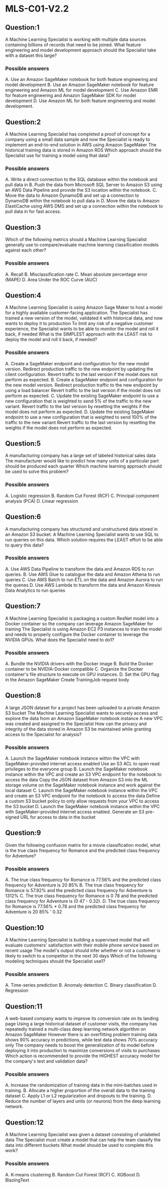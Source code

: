 # MLS-C01-V2.2

## Question:1

A Machine Learning Specialist is working with multiple data sources containing billions of records that need to be joined. What feature engineering and model development approach should the Specialist take with a dataset this large?

### Possible answers

A. Use an Amazon SageMaker notebook for both feature engineering and model development
B. Use an Amazon SageMaker notebook for feature engineering and Amazon ML for model development
C. Use Amazon EMR for feature engineering and Amazon SageMaker SDK for model development
D. Use Amazon ML for both feature engineering and model development.

## Question:2

A Machine Learning Specialist has completed a proof of concept for a company using a small data sample and now the Specialist is ready to implement an end-to-end solution in AWS using Amazon SageMaker The historical training data is stored in Amazon RDS
Which approach should the Specialist use for training a model using that data?

### Possible answers

A. Write a direct connection to the SQL database within the notebook and pull data in
B. Push the data from Microsoft SQL Server to Amazon S3 using an AWS Data Pipeline and provide the S3 location within the notebook.
C. Move the data to Amazon DynamoDB and set up a connection to DynamoDB within the notebook to pull data in
D. Move the data to Amazon ElastiCache using AWS DMS and set up a connection within the notebook to pull data in for fast access.

## Question:3

Which of the following metrics should a Machine Learning Specialist generally use to compare/evaluate machine learning classification models against each other?

### Possible answers

A. Recall
B. Misclassification rate
C. Mean absolute percentage error (MAPE)
D. Area Under the ROC Curve (AUC)

## Question:4

A Machine Learning Specialist is using Amazon Sage Maker to host a model for a highly available customer-facing application.
The Specialist has trained a new version of the model, validated it with historical data, and now wants to deploy it to production To limit any risk of a negative customer experience, the Specialist wants to be able to monitor the model and roll it back, if needed
What is the SIMPLEST approach with the LEAST risk to deploy the model and roll it back, if needed?

### Possible answers

A. Create a SageMaker endpoint and configuration for the new model version. Redirect production traffic to the new endpoint by updating the client configuration. Revert traffic to the last version if the model does not perform as expected.
B. Create a SageMaker endpoint and configuration for the new model version. Redirect production traffic to the new endpoint by using a load balancer Revert traffic to the last version if the model does not perform as expected.
C. Update the existing SageMaker endpoint to use a new configuration that is weighted to send 5% of the traffic to the new variant. Revert traffic to the last version by resetting the weights if the model does not perform as expected.
D. Update the existing SageMaker endpoint to use a new configuration that is weighted to send 100% of the traffic to the new variant Revert traffic to the last version by resetting the weights if the model does not perform as expected.

## Question:5

A manufacturing company has a large set of labeled historical sales data The manufacturer would like to predict how many units of a particular part should be produced each quarter Which machine learning approach should be used to solve this problem?

### Possible answers

A. Logistic regression
B. Random Cut Forest (RCF)
C. Principal component analysis (PCA)
D. Linear regression

## Question:6

A manufacturing company has structured and unstructured data stored in an Amazon S3 bucket. A Machine Learning Specialist wants to use SQL to run queries on this data. Which solution requires the LEAST effort to be able to query this data?

### Possible answers

A. Use AWS Data Pipeline to transform the data and Amazon RDS to run queries.
B. Use AWS Glue to catalogue the data and Amazon Athena to run queries
C. Use AWS Batch to run ETL on the data and Amazon Aurora to run the quenes
D. Use AWS Lambda to transform the data and Amazon Kinesis Data Analytics to run queries

## Question:7

A Machine Learning Specialist is packaging a custom ResNet model into a Docker container so the company can leverage Amazon SageMaker for training The Specialist is using Amazon EC2 P3 instances to train the model and needs to properly configure the Docker container to leverage the NVIDIA GPUs.
What does the Specialist need to do1?

### Possible answers

A. Bundle the NVIDIA drivers with the Docker image
B. Build the Docker container to be NVIDIA-Docker compatible
C. Organize the Docker container's file structure to execute on GPU instances.
D. Set the GPU flag in the Amazon SageMaker Create TrainingJob request body

## Question:8

A large JSON dataset for a project has been uploaded to a private Amazon S3 bucket The Machine Learning Specialist wants to securely access and explore the data from an Amazon SageMaker notebook instance A new VPC was created and assigned to the Specialist
How can the privacy and integrity of the data stored in Amazon S3 be maintained while granting access to the Specialist for analysis?

### Possible answers

A. Launch the SageMaker notebook instance within the VPC with SageMaker-provided internet access enabled Use an S3 ACL to open read privileges to the everyone group
B. Launch the SageMaker notebook instance within the VPC and create an S3 VPC endpoint for the notebook to access the data Copy the JSON dataset from Amazon S3 into the ML storage volume on the SageMaker notebook instance and work against the local dataset
C. Launch the SageMaker notebook instance within the VPC and create an S3 VPC endpoint for the notebook to access the data Define a custom S3 bucket policy to only allow requests from your VPC to access the S3 bucket
D. Launch the SageMaker notebook instance within the VPC with SageMaker-provided internet access enabled. Generate an S3 pre-signed URL for access to data in the bucket

## Question:9

Given the following confusion matrix for a movie classification model, what is the true class frequency for Romance and the predicted class frequency for Adventure?

### Possible answers

A. The true class frequency for Romance is 77.56% and the predicted class frequency for Adventure is 20 85%
B. The true class frequency for Romance is 57.92% and the predicted class frequency for Adventure is 1312%
C. The true class frequency for Romance is 0 78 and the predicted class frequency for Adventure is (0 47 - 0.32).
D. The true class frequency for Romance is 77.56% \* 0.78 and the predicted class frequency for Adventure is 20 85% ' 0.32

## Question:10

A Machine Learning Specialist is building a supervised model that will evaluate customers' satisfaction with their mobile phone service based on recent usage The model's output should infer whether or not a customer is likely to switch to a competitor in the next 30 days Which of the following modeling techniques should the Specialist use1?

### Possible answers

A. Time-series prediction
B. Anomaly detection
C. Binary classification
D. Regression

## Question:11

A web-based company wants to improve its conversion rate on its landing page Using a large historical dataset of customer visits, the company has repeatedly trained a multi-class deep learning network algorithm on Amazon SageMaker However there is an overfitting problem training data shows 90% accuracy in predictions, while test data shows 70% accuracy only
The company needs to boost the generalization of its model before deploying it into production to maximize conversions of visits to purchases
Which action is recommended to provide the HIGHEST accuracy model for the company's test and validation data?

### Possible answers

A. Increase the randomization of training data in the mini-batches used in training.
B. Allocate a higher proportion of the overall data to the training dataset
C. Apply L1 or L2 regularization and dropouts to the training.
D. Reduce the number of layers and units (or neurons) from the deep learning network.

## Question:12

A Machine Learning Specialist was given a dataset consisting of unlabeled data The Specialist must create a model that can help the team classify the data into different buckets What model should be used to complete this work?

### Possible answers

A. K-means clustering
B. Random Cut Forest (RCF)
C. XGBoost
D. BlazingText
